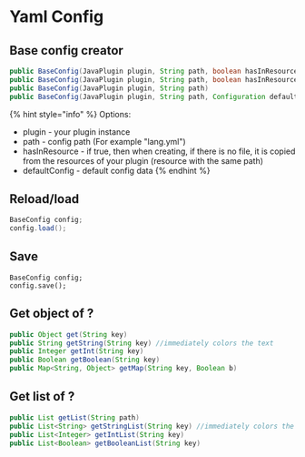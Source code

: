 # Yaml Config

## Base config creator

```java
public BaseConfig(JavaPlugin plugin, String path, boolean hasInResource, Configuration defaultConfig)
public BaseConfig(JavaPlugin plugin, String path, boolean hasInResource)
public BaseConfig(JavaPlugin plugin, String path)
public BaseConfig(JavaPlugin plugin, String path, Configuration defaultConfig)
```

{% hint style="info" %}
Options:

* plugin - your plugin instance
* path - config path (For example "lang.yml")
* hasInResource - if true, then when creating, if there is no file, it is copied from the resources of your plugin (resource with the same path)
* defaultConfig - default config data
{% endhint %}

## Reload/load

```java
BaseConfig config;
config.load();
```

## Save

```
BaseConfig config;
config.save();
```

## Get object of ?

```java
public Object get(String key)
public String getString(String key) //immediately colors the text
public Integer getInt(String key)
public Boolean getBoolean(String key)
public Map<String, Object> getMap(String key, Boolean b)
```

## Get list of ?

```java
public List getList(String path)
public List<String> getStringList(String key) //immediately colors the text
public List<Integer> getIntList(String key)
public List<Boolean> getBooleanList(String key)
```
